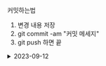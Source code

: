 커밋하는법
1. 변경 내용 저장
2. git commit -am "커밋 메세지"
3. git push 하면 끝 

<details>
<summary>2023-09-12</summary>

-네트워크 개념 (TCP/TP, NETmask, IPclass,Routing,VPN) 노션 산출물 작성
<details>
<summary>2023-09-19</summary>

-네트워크 개념 (IPv4,IPv6,NIC,MAC address,FTP,Telnet,SSH,Well known port,Linux command) 노션 산출물 작성, 
- "AI시대 기술동향과 활용방안" 서울시 디지털수석 이상용 
-VM 환경 Rocky Linux OS 설치 및 IP 세팅